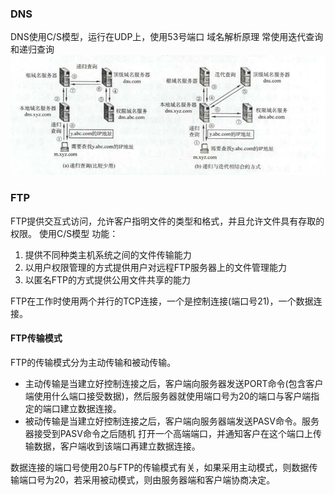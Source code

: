 ### DNS
DNS使用C/S模型，运行在UDP上，使用53号端口
域名解析原理
常使用迭代查询和递归查询
![迭代查询和递归查询](../../../image/域名解析过程.png)

### FTP
FTP提供交互式访问，允许客户指明文件的类型和格式，并且允许文件具有存取的权限。
使用C/S模型
功能：
1. 提供不同种类主机系统之间的文件传输能力
2. 以用户权限管理的方式提供用户对远程FTP服务器上的文件管理能力
3. 以匿名FTP的方式提供公用文件共享的能力

FTP在工作时使用两个并行的TCP连接，一个是控制连接(端口号21)，一个数据连接。

#### FTP传输模式
FTP的传输模式分为主动传输和被动传输。
- 主动传输是当建立好控制连接之后，客户端向服务器发送PORT命令(包含客户端使用什么端口接受数据)，然后服务器就使用端口号为20的端口与客户端指定的端口建立数据连接。
- 被动传输是当建立好控制连接之后，客户端向服务器端发送PASV命令。服务器接受到PASV命令之后随机 打开一个高端端口，并通知客户在这个端口上传输数据，客户端收到该端口再建立数据连接。

数据连接的端口号使用20与FTP的传输模式有关，如果采用主动模式，则数据传输端口号为20，若采用被动模式，则由服务器端和客户端协商决定。